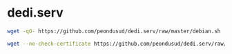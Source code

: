 # dedi.serv


```bash
wget -qO- https://github.com/peondusud/dedi.serv/raw/master/debian.sh | bash -x -
```

```bash
wget --no-check-certificate https://github.com/peondusud/dedi.serv/raw/master/debian.sh ; bash -x debian.sh
```
